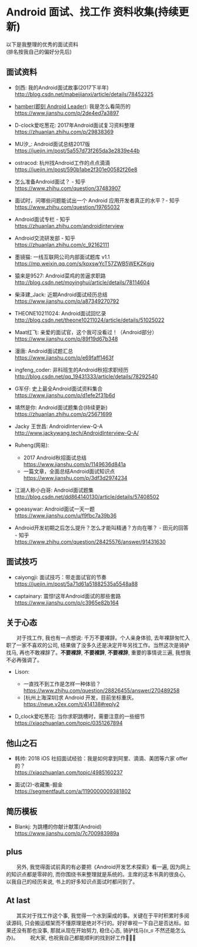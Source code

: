 # Android 面试、找工作 资料收集(持续更新)

以下是我整理的优秀的面试资料  
(排名按我自己的偏好分先后)
## 面试资料
- 剑西: 我的Android面试故事(2017下半年)  
<http://blog.csdn.net/mabeijianxi/article/details/78452325>

- [hamber(即刻 Android Leader)](https://juejin.im/user/57b82535d342d3005ac24f59):
我是怎么看简历的  
<https://www.jianshu.com/p/2de4ed7a3897>

- D-clock爱吃葱花: 2017年Android面试复习资料整理  
<https://zhuanlan.zhihu.com/p/29838369>

- MU汐_: Android面试总结2017版  
<https://juejin.im/post/5a557d73f265da3e2839e44b>

- ostracod: 杭州找Android工作的点点滴滴  
<https://juejin.im/post/590b1abe2f301e00582f26e8>

- 怎么准备Android面试？ - 知乎  
<https://www.zhihu.com/question/37483907>

- 面试时，问哪些问题能试出一个 Android 应用开发者真正的水平？- 知乎  
<https://www.zhihu.com/question/19765032>

- Android面试专栏 - 知乎  
<https://zhuanlan.zhihu.com/androidinterview>

- Android交流研发部 - 知乎  
<https://zhuanlan.zhihu.com/c_92162111>

- 墨镜猫: 一线互联网公司内部面试题库 v1.1  
<https://mp.weixin.qq.com/s/kpxswYcT57ZWB5WEKZKgjg>

- 猿来是9527: Android菜鸡的苦逼求职路  
<http://blog.csdn.net/moyinghui/article/details/78114604>

- 柴泽建_Jack: 近期Android面试经历总结  
<https://www.jianshu.com/p/a87349270792>

- THEONE10211024: Android面试回忆录  
<http://blog.csdn.net/theone10211024/article/details/51025022>

- Maat红飞: 亲爱的面试官，这个我可没看过！（Android部分）  
<https://www.jianshu.com/p/89f19d67b348>

- 漫唐: Android面试题汇总  
<https://www.jianshu.com/p/e69faff1463f>

- ingfeng_coder: 非科班生的Android秋招求职经历  
<http://blog.csdn.net/qq_19431333/article/details/78292540>

- G军仔: 史上最全Android面试资料集合  
<https://www.jianshu.com/p/d1efe2f31b6d>

- 靖然是你: Android面试题集合(持续更新)  
<https://zhuanlan.zhihu.com/p/25671699>

- Jacky 王世昌: AndroidInterview-Q-A  
<http://www.jackywang.tech/AndroidInterview-Q-A/>

- Ruheng(网易):  
    + 2017 Android秋招面试总结  
<https://www.jianshu.com/p/1149636d841a>  
    + 一篇文章，全面总结Android面试知识点  
<https://www.jianshu.com/p/3df3d2974234>

- 江湖人称小白哥: Android面试题集  
<http://blog.csdn.net/dd864140130/article/details/57408502>

- goeasywar: Android面试一天一题  
<https://www.jianshu.com/u/f9fbc7a39b36>

- Android开发初期之后怎么提升？怎么才能叫精通？方向在哪？ - 田元的回答 - 知乎  
<https://www.zhihu.com/question/28425576/answer/91431630>

## 面试技巧
- caiyongji: 面试技巧：带走面试官的节奏  
<https://juejin.im/post/5a71d61a51882535a5548a88>

- captainary: 震惊!这年Android面试的那些套路  
<https://www.jianshu.com/p/c3965e82b164>

## 关于心态
&emsp;&emsp;对于找工作, 我也有一点想说: 千万不要裸辞。个人亲身体验, 去年裸辞匆忙入职了一家不喜欢的公司, 结果做了没多久还是决定开年另找工作。当然这次是骑驴找马, 再也不敢裸辞了。**不要裸辞**, **不要裸辞**, **不要裸辞**, 重要的事情说三遍, 我想我不必再强调了。

- Lison:  
    + 一直找不到工作是怎样一种体验？  
<https://www.zhihu.com/question/28826455/answer/270489258>  
    + [杭州上海深圳]求 Android 开发，目前坐标重庆。  
<https://neue.v2ex.com/t/414138#reply2>

- D_clock爱吃葱花: 当你求职跳槽时，需要注意的一些细节  
<https://xiaozhuanlan.com/topic/0351267894>

## 他山之石
- 韩帅: 2018 iOS 社招面试经验：我是如何拿到阿里、滴滴、美团等六家 offer 的？  
<https://xiaozhuanlan.com/topic/4985160237>

- 面试(2)-收藏集-掘金  
<https://segmentfault.com/a/1190000009381802>

## 简历模板
- Blankj: 为跳槽的你献计献策(Android)  
<https://www.jianshu.com/p/7c700983989a>

## plus
&emsp;&emsp;另外, 我觉得面试前真的有必要把《Android开发艺术探索》看一遍, 因为网上的知识点都是零碎的, 而你围绕书来整理就是系统的。主席的这本书真的很良心, 以我自己的经历来说, 书上的好多知识点面试时都问到了。

## At last
&emsp;&emsp;其实对于找工作这个事, 我觉得一个水到渠成的事。关键在于平时积累时多阅读源码, 只会搬运框架而不懂原理是绝对不行的。好好审视一下自己是否达标。如果还没有那也没事, 那就从现在开始努力, 稳住心态, 骑驴找马(ಠ_ಠ 不然还能怎么办)。
&emsp;&emsp;祝大家, 也祝我自己都能顺利的找到好工作🎉🎉🎉


